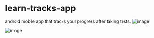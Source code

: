 # learn-tracks-app
android mobile app that tracks your progress after taking tests.
![image](https://github.com/rofaidaro/learn-tracks-app/assets/90431305/ce2f75d7-ff49-4d8b-961c-523758ba36d8)

![image](https://github.com/rofaidaro/learn-tracks-app/assets/90431305/dc46af5a-2c21-4c25-9226-730ec3d98a40)

